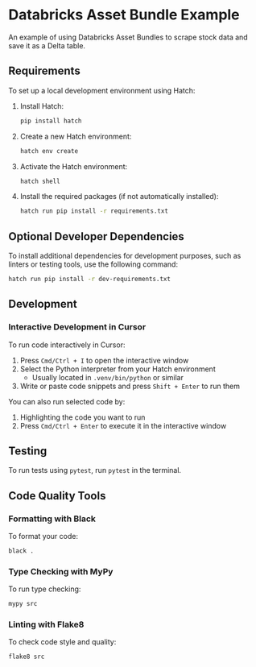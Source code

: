 # Databricks Asset Bundle Example
An example of using Databricks Asset Bundles to scrape stock data and save it as a Delta table.

## Requirements
To set up a local development environment using Hatch:

1. Install Hatch:
   ```bash
   pip install hatch
   ```

2. Create a new Hatch environment:
   ```bash
   hatch env create
   ```

3. Activate the Hatch environment:
   ```bash
   hatch shell
   ```

4. Install the required packages (if not automatically installed):
   ```bash
   hatch run pip install -r requirements.txt
   ```

## Optional Developer Dependencies
To install additional dependencies for development purposes, such as linters or testing tools, use the following command:

```bash
hatch run pip install -r dev-requirements.txt
```

## Development

### Interactive Development in Cursor
To run code interactively in Cursor:
1. Press `Cmd/Ctrl + I` to open the interactive window
2. Select the Python interpreter from your Hatch environment
   - Usually located in `.venv/bin/python` or similar
3. Write or paste code snippets and press `Shift + Enter` to run them

You can also run selected code by:
1. Highlighting the code you want to run
2. Press `Cmd/Ctrl + Enter` to execute it in the interactive window

## Testing
To run tests using `pytest`, run `pytest` in the terminal.



## Code Quality Tools

### Formatting with Black
To format your code:
```bash
black .
```

### Type Checking with MyPy
To run type checking:
```bash
mypy src
```

### Linting with Flake8
To check code style and quality:
```bash
flake8 src
```